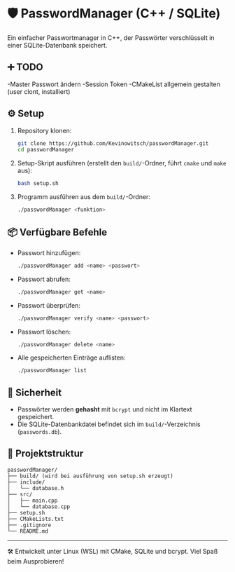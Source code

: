 # 🛡️ PasswordManager (C++ / SQLite)

Ein einfacher Passwortmanager in C++, der Passwörter verschlüsselt in einer SQLite-Datenbank speichert.

## ➕ TODO
-Master Passwort ändern
-Session Token
-CMakeList allgemein gestalten (user clont, installiert)

## ⚙️ Setup

1. Repository klonen:
   ```bash
   git clone https://github.com/Kevinowitsch/passwordManager.git
   cd passwordManager
   ```

2. Setup-Skript ausführen (erstellt den `build/`-Ordner, führt `cmake` und `make` aus):
   ```bash
   bash setup.sh
   ```

3. Programm ausführen aus dem `build/`-Ordner:
   ```bash
   ./passwordManager <funktion>
   ```

## 📦 Verfügbare Befehle

- Passwort hinzufügen:
  ```bash
  ./passwordManager add <name> <passwort>
  ```

- Passwort abrufen:
  ```bash
  ./passwordManager get <name>
  ```

- Passwort überprüfen:
  ```bash
  ./passwordManager verify <name> <passwort>
  ```

- Passwort löschen:
  ```bash
  ./passwordManager delete <name>
  ```

- Alle gespeicherten Einträge auflisten:
  ```bash
  ./passwordManager list
  ```

## 🔐 Sicherheit

- Passwörter werden **gehasht** mit `bcrypt` und nicht im Klartext gespeichert.
- Die SQLite-Datenbankdatei befindet sich im `build/`-Verzeichnis (`passwords.db`).

## 📁 Projektstruktur

```text
passwordManager/
├── build/ (wird bei ausführung von setup.sh erzeugt)
├── include/
│   └── database.h
├── src/
│   ├── main.cpp
│   └── database.cpp
├── setup.sh
├── CMakeLists.txt
├── .gitignore
└── README.md
```

---

🛠 Entwickelt unter Linux (WSL) mit CMake, SQLite und bcrypt. Viel Spaß beim Ausprobieren!